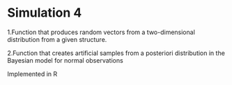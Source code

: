 # Simulation 4

1.Function that produces random vectors from a two-dimensional distribution from a given structure.

2.Function that creates artificial samples from a posteriori distribution in the Bayesian model for normal observations

Implemented in R